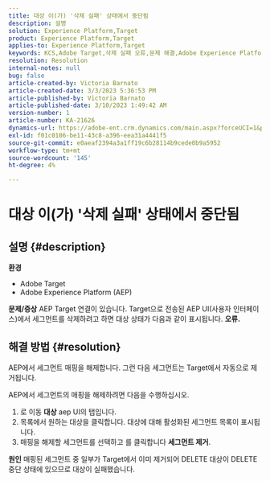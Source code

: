 ```yaml
---
title: 대상 이(가) '삭제 실패' 상태에서 중단됨
description: 설명
solution: Experience Platform,Target
product: Experience Platform,Target
applies-to: Experience Platform,Target
keywords: KCS,Adobe Target,삭제 실패 오류,문제 해결,Adobe Experience Platform,세그먼트 삭제,AEP
resolution: Resolution
internal-notes: null
bug: false
article-created-by: Victoria Barnato
article-created-date: 3/3/2023 5:36:53 PM
article-published-by: Victoria Barnato
article-published-date: 3/10/2023 1:49:42 AM
version-number: 1
article-number: KA-21626
dynamics-url: https://adobe-ent.crm.dynamics.com/main.aspx?forceUCI=1&pagetype=entityrecord&etn=knowledgearticle&id=bcc742f6-e9b9-ed11-83fe-6045bd006b25
exl-id: f01c0106-be11-43c8-a396-eea31a4441f5
source-git-commit: e0aeaf2394a3a1ff19c6b28114b9cede0b9a5952
workflow-type: tm+mt
source-wordcount: '145'
ht-degree: 4%

---
```


# 대상 이(가) &#39;삭제 실패&#39; 상태에서 중단됨

## 설명 {#description}

<b>환경</b>
- Adobe Target
- Adobe Experience Platform (AEP)



<b>문제/증상</b>
AEP Target 연결이 있습니다. Target으로 전송된 AEP UI(사용자 인터페이스)에서 세그먼트를 삭제하려고 하면 대상 상태가 다음과 같이 표시됩니다. <b>오류.</b>


## 해결 방법 {#resolution}


AEP에서 세그먼트 매핑을 해제합니다. 그런 다음 세그먼트는 Target에서 자동으로 제거됩니다.

AEP에서 세그먼트의 매핑을 해제하려면 다음을 수행하십시오.

1. 로 이동 <b>대상</b> aep UI의 탭입니다.
2. 목록에서 원하는 대상을 클릭합니다. 대상에 대해 활성화된 세그먼트 목록이 표시됩니다.
3. 매핑을 해제할 세그먼트를 선택하고 를 클릭합니다 <b>세그먼트 제거</b>.

<b>원인</b>
매핑된 세그먼트 중 일부가 Target에서 이미 제거되어 DELETE 대상이 DELETE 중단 상태에 있으므로 대상이 실패했습니다.
